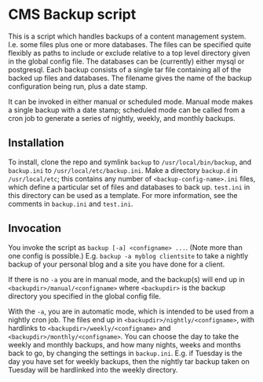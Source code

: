 CMS Backup script
=================

This is a script which handles backups of a content management system. I.e. some files plus one or more databases. The files can be specified quite flexibly as paths to include or exclude relative to a top level directory given in the global config file. The databases can be (currently) either mysql or postgresql. Each backup consists of a single tar file containing all of the backed up files and databases. The filename gives the name of the backup configuration being run, plus a date stamp.

It can be invoked in either manual or scheduled mode. Manual mode makes a single backup with a date stamp; scheduled mode can be called from a cron job to generate a series of nightly, weekly, and monthly backups.

Installation
------------
To install, clone the repo and symlink `backup` to `/usr/local/bin/backup`, and `backup.ini` to `/usr/local/etc/backup.ini`. Make a directory `backup.d` in `/usr/local/etc`; this contains any number of `<backup-config-name>.ini` files, which define a particular set of files and databases to back up. `test.ini` in this directory can be used as a template. For more information, see the comments in `backup.ini` and `test.ini`.

Invocation
----------
You invoke the script as `backup [-a] <configname> ...`. (Note more than one config is possible.) E.g. `backup -a myblog clientsite` to take a nightly backup of your personal blog and a site you have done for a client.

If there is no `-a` you are in manual mode, and the backup(s) will end up in `<backupdir>/manual/<configname>` where `<backupdir>` is the backup directory you specified in the global config file.

With the `-a`, you are in automatic mode, which is intended to be used from a nightly cron job. The files end up in `<backupdir>/nightly/<configname>`, with hardlinks to `<backupdir>/weekly/<configname>` and `<backupdir>/monthly/<configname>`. You can choose the day to take the weekly and monthly backups, and how many nights, weeks and months back to go, by changing the settings in `backup.ini`. E.g. if Tuesday is the day you have set for weekly backups, then the nightly tar backup taken on Tuesday will be hardlinked into the weekly directory.

